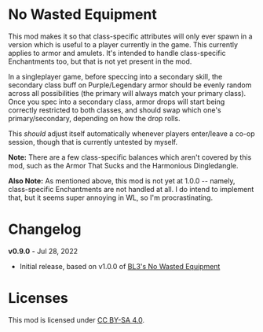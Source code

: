 No Wasted Equipment
===================

This mod makes it so that class-specific attributes will only ever spawn in a version
which is useful to a player currently in the game.  This currently applies to armor
and amulets.  It's intended to handle class-specific Enchantments too, but that is
not yet present in the mod.

In a singleplayer game, before speccing into a secondary skill, the secondary class buff
on Purple/Legendary armor should be evenly random across all possibilities (the primary
will always match your primary class).  Once you spec into a secondary class, armor drops
will start being correctly restricted to both classes, and should swap which one's
primary/secondary, depending on how the drop rolls.

This *should* adjust itself automatically whenever players enter/leave a co-op session,
though that is currently untested by myself.

**Note:** There are a few class-specific balances which aren't covered by this mod,
such as the Armor That Sucks and the Harmonious Dingledangle.

**Also Note:** As mentioned above, this mod is not yet at 1.0.0 -- namely, class-specific
Enchantments are not handled at all.  I do intend to implement that, but it seems super
annoying in WL, so I'm procrastinating.

Changelog
=========

**v0.9.0** - Jul 28, 2022
 * Initial release, based on v1.0.0 of
   [BL3's No Wasted Equipment](https://github.com/BLCM/bl3mods/wiki/No%20Wasted%20Equipment)
 
Licenses
========

This mod is licensed under [CC BY-SA 4.0](https://creativecommons.org/licenses/by-sa/4.0/).


